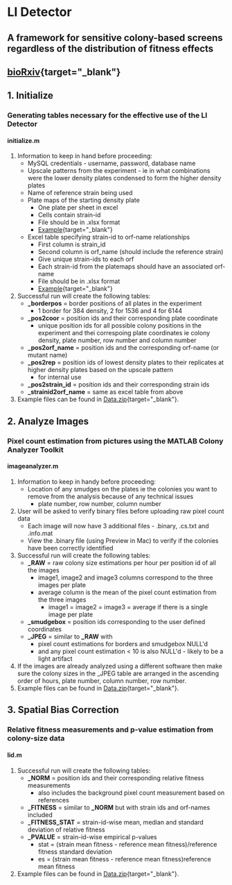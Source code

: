 # LI Detector
## A framework for sensitive colony-based screens regardless of the distribution of fitness effects
## [bioRxiv](https://doi.org/10.1101/2020.06.27.175216){target="_blank"}

## 1. Initialize
### Generating tables necessary for the effective use of the LI Detector
#### initialize.m

1. Information to keep in hand before proceeding:
    - MySQL credentials - username, password, database name
    - Upscale patterns from the experiment - ie in what combinations were the lower density plates condensed to form the higher density plates
    - Name of reference strain being used
    - Plate maps of the starting density plate
        - One plate per sheet in excel
        - Cells contain strain-id
        - File should be in .xlsx format
        - [Example](https://pitt-my.sharepoint.com/:x:/g/personal/sbp29_pitt_edu/EUqQET4XWYtNktm35JmFjrkBugFrj3fPiRk_Mk2MjN2MQQ){target="_blank"}
    - Excel table specifying strain-id to orf-name relationships
        - First column is strain_id
        - Second column is orf_name (should include the reference strain)
        - Give unique strain-ids to each orf
        - Each strain-id from the platemaps should have an associated orf-name
        - File should be in .xlsx format
        - [Example](https://pitt-my.sharepoint.com/:x:/g/personal/sbp29_pitt_edu/EX_KyGzwFp9DvrcKN9pwREcBeWoA4viPlbWRnVuCxlKw6A){target="_blank"}
2. Successful run will create the following tables:
    - <strong>_borderpos</strong> = border positions of all plates in the experiment
        - 1 border for 384 density, 2 for 1536 and 4 for 6144
    - <strong>_pos2coor</strong> = position ids and their corresponding plate coordinate
        - unique position ids for all possible colony positions in the experiment and thei correspoing plate coordinates ie colony density, plate number, row number and column number
    - <strong>_pos2orf_name</strong> = position ids and the corresponding orf-name (or mutant name)
    - <strong>_pos2rep</strong> = position ids of lowest density plates to their replicates at higher density plates based on the upscale pattern
        - for internal use
    - <strong>_pos2strain_id</strong> = position ids and their corresponding strain ids
    - <strong>_strainid2orf_name</strong> = same as excel table from above
3. Example files can be found in [Data.zip](https://github.com/sauriiiin/lidetector/blob/master/Data.zip){target="_blank"}.
    
## 2. Analyze Images
### Pixel count estimation from pictures using the MATLAB Colony Analyzer Toolkit
#### imageanalyzer.m

1. Information to keep in handy before proceeding:
    - Location of any smudges on the plates ie the colonies you want to remove from the analysis because of any technical issues
        - plate number, row number, column number
2. User will be asked to verify binary files before uploading raw pixel count data
    - Each image will now have 3 additional files - .binary, .cs.txt and .info.mat
    - View the .binary file (using Preview in Mac) to verify if the colonies have been correctly identified
3. Successful run will create the following tables:
    - <strong>_RAW</strong> = raw colony size estimations per hour per position id of all the images
        - image1, image2 and image3 columns correspond to the three images per plate
        - average column is the mean of the pixel count estimation from the three images
            - image1 = image2 = image3 = average if there is a single image per plate
    - <strong>_smudgebox</strong> = position ids corresponding to the user defined coordinates
    - <strong>_JPEG</strong> = similar to <strong>_RAW</strong> with
        - pixel count estimations for borders and smudgebox NULL'd
        - and any pixel count estimation < 10 is also NULL'd - likely to be a light artifact  
4. If the images are already analyzed using a different software then make sure the colony sizes in the _JPEG table are arranged in the ascending order of hours, plate number, column number, row number.
5. Example files can be found in [Data.zip](https://github.com/sauriiiin/lidetector/blob/master/Data.zip){target="_blank"}.
    
## 3. Spatial Bias Correction
### Relative fitness measurements and p-value estimation from colony-size data
#### lid.m

1. Successful run will create the following tables:
    - <strong>_NORM</strong> = position ids and their corresponding relative fitness measurements
        - also includes the background pixel count measurement based on references
    - <strong>_FITNESS</strong> = similar to <strong>_NORM</strong> but with strain ids and orf-names included
    - <strong>_FITNESS_STAT</strong> = strain-id-wise mean, median and standard deviation of relative fitness
    - <strong>_PVALUE</strong> = strain-id-wise empirical p-values
        - stat = (strain mean fitness - reference mean fitness)/reference fitness standard deviation
        - es = (strain mean fitness - reference mean fitness)reference mean fitness
2. Example files can be found in [Data.zip](https://github.com/sauriiiin/lidetector/blob/master/Data.zip){target="_blank"}.
        
        
